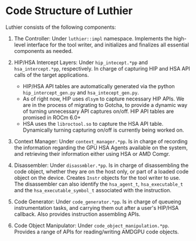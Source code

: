 # Code Structure of Luthier
Luthier consists of the following components:

1. The Controller: Under ```luthier::impl``` namespace. Implements the high-level interface for the tool writer,
and initializes and finalizes all essential components as needed.
2. HIP/HSA Intercept Layers: Under ```hip_intecept.*pp``` and ```hsa_intercept.*pp```, respectively. In charge of
capturing HIP and HSA API calls of the target applications.
   - HIP/HSA API tables are automatically generated via the python ```hip_intercept_gen.py``` and 
   ```hsa_intecept_gen.py```. 
   - As of right now, HIP uses ```dlsym``` to capture necessary HIP APIs. We are in the process of migrating to
   Gotcha, to provide a dynamic way of turning unnecessary API captures on/off. HIP API tables are promised
   in ROCm 6.0+
   - HSA uses the ```libroctool.so``` to capture the HSA API table. Dynamically turning capturing on/off is 
   currently being worked on.

3. Context Manager: Under ```context_manager.*pp```. Is in charge of recording the information regarding the
GPU HSA Agents available on the system, and retrieving their information either using HSA or AMD Comgr.
4. Disassembler: Under ```disassmbler.*pp```. Is in charge of disassembling the code object, whether they 
are on the host only, or part of a loaded code object on the device. Creates ```Instr``` objects for the tool
writer to use. The disassembler can also identify the ```hsa_agent_t```, ```hsa_executable_t``` and the 
```hsa_executable_symbol_t``` associated with the instruction.
5. Code Generator: Under ```code_generator.*pp```. Is in charge of queueing instrumentation tasks, and carrying 
them out after a user's HIP/HSA callback. Also provides instruction assembling APIs.
6. Code Object Manipulator: Under ```code_object_manipulation.*pp```. Provides a range of APIs for reading/writing
AMDGPU code objects.